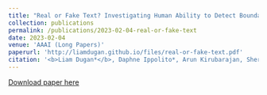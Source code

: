 ```yaml
---
title: "Real or Fake Text? Investigating Human Ability to Detect Boundaries Between Human-Written and Machine-Generated Text"
collection: publications
permalink: /publications/2023-02-04-real-or-fake-text
date: 2023-02-04
venue: 'AAAI (Long Papers)'
paperurl: 'http://liamdugan.github.io/files/real-or-fake-text.pdf'
citation: '<b>Liam Dugan*</b>, Daphne Ippolito*, Arun Kirubarajan, Sherry Shi, and Chris Callison-Burch'
---
```


[Download paper here](http://liamdugan.github.io/files/real-or-fake-text.pdf)